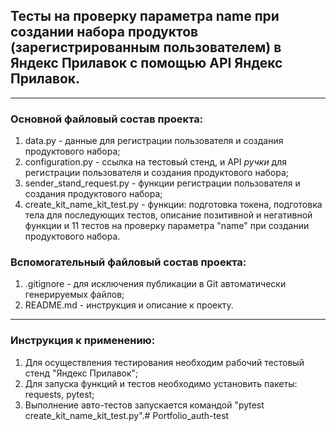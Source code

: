 ﻿## Тесты на проверку параметра name при создании набора продуктов (зарегистрированным пользователем) в Яндекс Прилавок с помощью API Яндекс Прилавок.
____
### **Основной файловый состав проекта:**
1) data.py - данные для регистрации пользователя и создания продуктового набора;
2) configuration.py - ссылка на тестовый стенд, и API *ручки* для регистрации пользователя и создания продуктового набора;
3) sender_stand_request.py - функции регистрации пользователя и создания продуктового набора;
4) create_kit_name_kit_test.py - функции: подготовка токена, подготовка тела  для последующих тестов, описание позитивной и негативной функции и 11 тестов на проверку параметра "name" при создании продуктового набора.
### **Вспомогательный файловый состав проекта:**
1) .gitignore - для исключения публикации в Git автоматически генерируемых файлов;
2) README.md - инструкция и описание к проекту.
____
### **Инструкция к применению:**
1) Для осуществления тестирования необходим рабочий тестовый стенд "Яндекс Прилавок";
2) Для запуска функций и тестов необходимо установить пакеты: requests, pytest;
3) Выполнение авто-тестов запускается командой "pytest create_kit_name_kit_test.py".# Portfolio_auth-test
